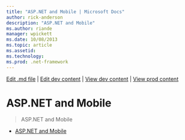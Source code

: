 ```yaml
---
title: "ASP.NET and Mobile | Microsoft Docs"
author: rick-anderson
description: "ASP.NET and Mobile"
ms.author: riande
manager: wpickett
ms.date: 10/08/2013
ms.topic: article
ms.assetid: 
ms.technology: 
ms.prod: .net-framework
---
```

[Edit .md file](C:\Projects\msc\dev\Msc.Www\Web.ASP\App_Data\github\aspnet\overview\index.md) | [Edit dev content](http://www.aspdev.net/umbraco#/content/content/edit/51232) | [View dev content](http://docs.aspdev.net/tutorials/aspnet/overview/aspnet-and-mobile/index.html) | [View prod content](http://www.asp.net/aspnet/overview/aspnet-and-mobile)

ASP.NET and Mobile
====================
> ASP.NET and Mobile


- [ASP.NET and Mobile](aspnet-and-mobile.md)